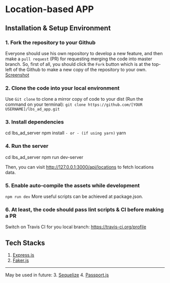 # Location-based APP
## Installation & Setup Environment
### 1. Fork the repository to your Github
Everyone should use his own repository to develop a new feature, and then make a `pull request` (PR) for requesting merging the code into master branch. So, first of all, you should click the `Fork` button which is at the top-left of the Github to make a new copy of the repository to your own.
[Screenshot](https://drive.google.com/open?id=0B7nEHGVPFeE9dG5tc1VQdmJKbkk)

### 2. Clone the code into your local environment
Use `Git clone` to clone a mirror copy of code to your dist (Run the command on your terminal):
`git clone https://github.com/[YOUR USERNAME]/lbs_ad_app.git`

### 3. Install dependencies
>
cd lbs_ad_server
npm install
`- or - (if using yarn)`
yarn

### 4. Run the server
>
cd lbs_ad_server
npm run dev-server

Then, you can visit http://127.0.0.1:3000/api/locations to fetch locations data.

### 5. Enable auto-compile the assets while development
`npm run dev`
More useful scripts can be achieved at package.json.

### 6. At least, the code should pass lint scripts & CI before making a PR
Switch on Travis CI for you local branch: https://travis-ci.org/profile

## Tech Stacks
1. [Express.js](https://expressjs.com/)
2. [Faker.js](https://github.com/marak/Faker.js/)
___
May be used in future:
3. [Sequelize](http://docs.sequelizejs.com/)
4. [Passport.js](http://passportjs.org/)
